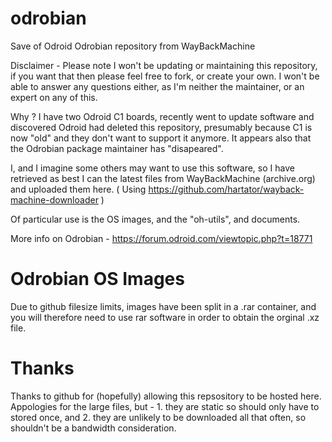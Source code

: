 # odrobian
Save of Odroid Odrobian repository from WayBackMachine

Disclaimer - Please note I won't be updating or maintaining this repository, if you want that then please feel free to fork, or create your own. I won't be able to answer any questions either, as I'm neither the maintainer, or an expert on any of this.

Why ? I have two Odroid C1 boards, recently went to update software and discovered Odroid had deleted this repository, presumably because C1 is now "old" and they don't want to support it anymore. It appears also that the Odrobian package maintainer has "disapeared".

I, and I imagine some others may want to use this software, so I have retrieved as best I can the latest files from WayBackMachine (archive.org) and uploaded them here. ( Using https://github.com/hartator/wayback-machine-downloader )

Of particular use is the OS images, and the "oh-utils", and documents.

More info on Odrobian - https://forum.odroid.com/viewtopic.php?t=18771

# Odrobian OS Images

Due to github filesize limits, images have been split in a .rar container, and you will therefore need to use rar software in order to obtain the orginal .xz file.

# Thanks

Thanks to github for (hopefully) allowing this repsository to be hosted here. Appologies for the large files, but - 1. they are static so should only have to stored once, and 2. they are unlikely to be downloaded all that often, so shouldn't be a bandwidth consideration.
